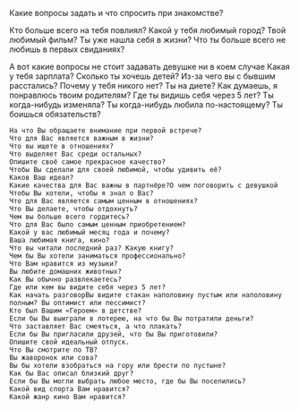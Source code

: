 Какие вопросы задать и что спросить при знакомстве? 

Кто больше всего на тебя повлиял?
Какой у тебя любимый город?
Твой любимый фильм?
Ты уже нашла себя в жизни?
Что ты больше всего не любишь в первых свиданиях?

А вот какие вопросы не стоит задавать девушке ни в коем случае
Какая у тебя зарплата?
Сколько ты хочешь детей?
Из-за чего вы с бывшим расстались?
Почему у тебя никого нет?
Ты на диете?
Как думаешь, я понравлюсь твоим родителям?
Где ты видишь себя через 5 лет?
Ты когда-нибудь изменяла?
Ты когда-нибудь любила по-настоящему?
Ты боишься обязательств? 

    На что Вы обращаете внимание при первой встрече?
    Что для Вас является важным в жизни?
    Что вы ищете в отношениях?
    Что выделяет Вас среди остальных?
    Опишите своё самое прекрасное качество?
    Чтобы Вы сделали для своей любимой, чтобы удивить её?
    Каков Ваш идеал?
    Какие качества для Вас важны в партнёре?О чем поговорить с девушкой
    Чтобы Вы хотели, чтобы я знал о Вас?
    Что для Вас является самым ценным в отношениях?
    Что Вы делаете, чтобы отдохнуть?
    Чем вы больше всего гордитесь?
    Что для Вас было самым ценным приобретением?
    Какой у вас любимый месяц года и почему?
    Ваша любимая книга, кино?
    Что вы читали последний раз? Какую книгу?
    Чем бы Вы хотели заниматься профессионально?
    Что Вам нравится из музыки?
    Вы любите домашних животных?
    Как Вы обычно развлекаетесь?
    Где или кем вы видите себя через 5 лет?
    Как начать разговорВы видите стакан наполовину пустым или наполовину полным? Вы оптимист или пессимист?
    Кто был Вашим «Героем» в детстве?
    Если бы Вы выиграли в лотерею, на что бы Вы потратили деньги?
    Что заставляет Вас смеяться, а что плакать?
    Если бы Вы пригласили друзей, что бы Вы приготовили?
    Опишите свой идеальный отпуск.
    Что Вы смотрите по ТВ?
    Вы жаворонок или сова?
    Вы бы хотели взобраться на гору или брести по пустыне?
    Как бы Вас описал близкий друг?
    Если бы Вы могли выбрать любое место, где бы Вы поселились?
    Какой вид спорта Вам нравится?
    Какой жанр кино Вам нравится?
